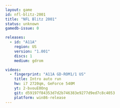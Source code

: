 ```yaml
---
layout: game
id: nfl-blitz-2001
title: "NFL Blitz 2001"
status: unknown
gamedb-issue: 0

releases:
  - id: "A11A"
    region: US
    version: "1.001"
    discs: 1
    medium: gdrom

videos:
  - fingerprint: "A11A GD-ROM1/1 US"
    title: Intro auto run
    hw: i7 2720qm, GeForce 540M
    yt: 2-bvouE0Ong
    git: d59197f84353d7d2b746383e9277d9ed7c8c4053
    platform: win86-release
---
```

